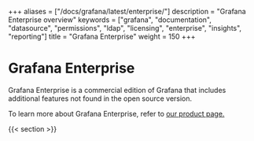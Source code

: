 +++
aliases = ["/docs/grafana/latest/enterprise/"]
description = "Grafana Enterprise overview"
keywords = ["grafana", "documentation", "datasource", "permissions", "ldap", "licensing", "enterprise", "insights", "reporting"]
title = "Grafana Enterprise"
weight = 150
+++

# Grafana Enterprise

Grafana Enterprise is a commercial edition of Grafana that includes additional features not found in the open source version.

To learn more about Grafana Enterprise, refer to [our product page.](https://grafana.com/enterprise)

{{< section >}}
